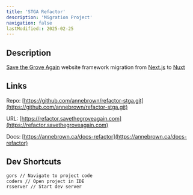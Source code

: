 ```yaml
---
title: 'STGA Refactor'
description: 'Migration Project'
navigation: false
lastModified:: 2025-02-25
---
```


## Description

 [Save the Grove Again](https://savethegroveagain.com) website framework migration from [Next.js](https://nextjs.org/) to [Nuxt](https://nuxt.com/)

## Links

Repo: [https://github.com/annebrown/refactor-stga.git](https://github.com/annebrown/refactor-stga.git)

URL: [https://refactor.savethegroveagain.com](https://refactor.savethegroveagain.com)

Docs: [https://annebrown.ca/docs-refactor](https://annebrown.ca/docs-refactor)

## Dev Shortcuts

```bash
gors // Navigate to project code
coders // Open project in IDE
rsserver // Start dev server
```
